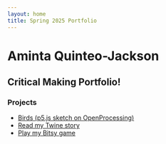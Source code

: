 ```yaml
---
layout: home
title: Spring 2025 Portfolio
---
```


# Aminta Quinteo-Jackson

## Critical Making Portfolio!

### Projects

- [Birds (p5.js sketch on OpenProcessing)](https://openprocessing.org/sketch/2602956)
- [Read my Twine story](twine.html)
- [Play my Bitsy game](grocery_store_baby_blowout.html)

